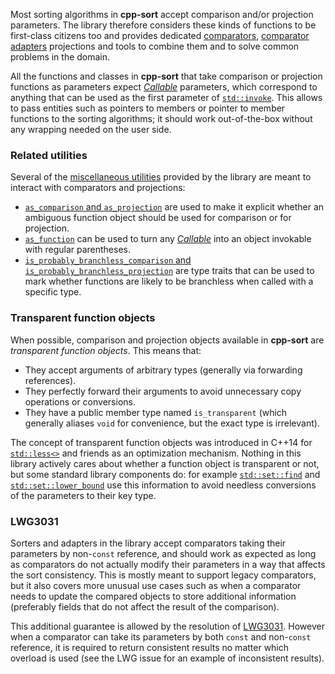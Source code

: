 Most sorting algorithms in **cpp-sort** accept comparison and/or projection parameters. The library therefore considers these kinds of functions to be first-class citizens too and provides dedicated [comparators][comparators], [comparator adapters][comparator-adapters] projections and tools to combine them and to solve common problems in the domain.

All the functions and classes in **cpp-sort** that take comparison or projection functions as parameters expect [*Callable*][callable] parameters, which correspond to anything that can be used as the first parameter of [`std::invoke`][std-invoke]. This allows to pass entities such as pointers to members or pointer to member functions to the sorting algorithms; it should work out-of-the-box without any wrapping needed on the user side.

### Related utilities

Several of the [miscellaneous utilities][utilities] provided by the library are meant to interact with comparators and projections:
- [`as_comparison` and `as_projection`][as-comparison-as-projection] are used to make it explicit whether an ambiguous function object should be used for comparison or for projection.
- [`as_function`][as-function] can be used to turn any [*Callable*][callable] into an object invokable with regular parentheses.
- [`is_probably_branchless_comparison` and `is_probably_branchless_projection`][branchless-traits] are type traits that can be used to mark whether functions are likely to be branchless when called with a specific type.

### Transparent function objects

When possible, comparison and projection objects available in **cpp-sort** are *transparent function objects*. This means that:
* They accept arguments of arbitrary types (generally via forwarding references).
* They perfectly forward their arguments to avoid unnecessary copy operations or conversions.
* They have a public member type named `is_transparent` (which generally aliases `void` for convenience, but the exact type is irrelevant).

The concept of transparent function objects was introduced in C++14 for [`std::less<>`][std-less-void] and friends as an optimization mechanism. Nothing in this library actively cares about whether a function object is transparent or not, but some standard library components do: for example [`std::set::find`][std-set-find] and [`std::set::lower_bound`][std-set-lower-bound] use this information to avoid needless conversions of the parameters to their key type.

### LWG3031

Sorters and adapters in the library accept comparators taking their parameters by non-`const` reference, and should work as expected as long as comparators do not actually modify their parameters in a way that affects the sort consistency. This is mostly meant to support legacy comparators, but it also covers more unusual use cases such as when a comparator needs to update the compared objects to store additional information (preferably fields that do not affect the result of the comparison).

This additional guarantee is allowed by the resolution of [LWG3031][lwg3031]. However when a comparator can take its parameters by both `const` and non-`const` reference, it is required to return consistent results no matter which overload is used (see the LWG issue for an example of inconsistent results).


  [as-comparison-as-projection]: Miscellaneous-utilities.md#as_comparison-and-as_projection
  [as-function]: Miscellaneous-utilities.md#as_function
  [branchless-traits]: Miscellaneous-utilities.md#branchless-traits
  [callable]: https://en.cppreference.com/w/cpp/named_req/Callable
  [comparator-adapters]: Comparator-adapters.md
  [comparators]: Comparators.md
  [lwg3031]: https://wg21.link/LWG3031
  [std-invoke]: https://en.cppreference.com/w/cpp/utility/functional/invoke
  [std-less-void]: https://en.cppreference.com/w/cpp/utility/functional/less_void
  [std-set-find]: https://en.cppreference.com/w/cpp/container/set/find
  [std-set-lower-bound]: https://en.cppreference.com/w/cpp/container/set/lower_bound
  [utilities]: Miscellaneous-utilities.md

